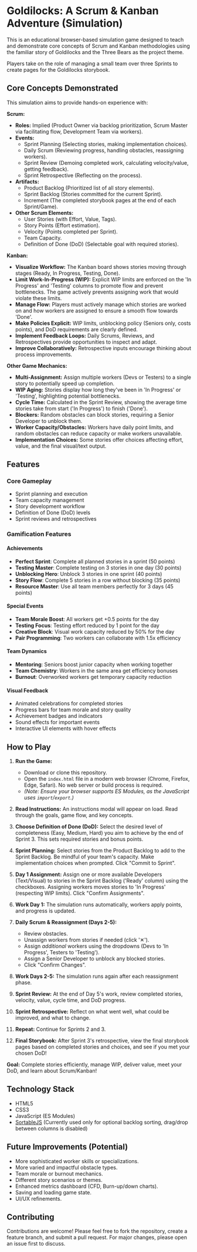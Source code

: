 # Goldilocks: A Scrum & Kanban Adventure (Simulation)

This is an educational browser-based simulation game designed to teach and demonstrate core concepts of Scrum and Kanban methodologies using the familiar story of Goldilocks and the Three Bears as the project theme.

Players take on the role of managing a small team over three Sprints to create pages for the Goldilocks storybook.


## Core Concepts Demonstrated

This simulation aims to provide hands-on experience with:

**Scrum:**
*   **Roles:** Implied (Product Owner via backlog prioritization, Scrum Master via facilitating flow, Development Team via workers).
*   **Events:**
    *   Sprint Planning (Selecting stories, making implementation choices).
    *   Daily Scrum (Reviewing progress, handling obstacles, reassigning workers).
    *   Sprint Review (Demoing completed work, calculating velocity/value, getting feedback).
    *   Sprint Retrospective (Reflecting on the process).
*   **Artifacts:**
    *   Product Backlog (Prioritized list of all story elements).
    *   Sprint Backlog (Stories committed for the current Sprint).
    *   Increment (The completed storybook pages at the end of each Sprint/Game).
*   **Other Scrum Elements:**
    *   User Stories (with Effort, Value, Tags).
    *   Story Points (Effort estimation).
    *   Velocity (Points completed per Sprint).
    *   Team Capacity.
    *   Definition of Done (DoD) (Selectable goal with required stories).

**Kanban:**
*   **Visualize Workflow:** The Kanban board shows stories moving through stages (Ready, In Progress, Testing, Done).
*   **Limit Work-In-Progress (WIP):** Explicit WIP limits are enforced on the 'In Progress' and 'Testing' columns to promote flow and prevent bottlenecks. The game actively prevents assigning work that would violate these limits.
*   **Manage Flow:** Players must actively manage which stories are worked on and how workers are assigned to ensure a smooth flow towards 'Done'.
*   **Make Policies Explicit:** WIP limits, unblocking policy (Seniors only, costs points), and DoD requirements are clearly defined.
*   **Implement Feedback Loops:** Daily Scrums, Reviews, and Retrospectives provide opportunities to inspect and adapt.
*   **Improve Collaboratively:** Retrospective inputs encourage thinking about process improvements.

**Other Game Mechanics:**
*   **Multi-Assignment:** Assign multiple workers (Devs or Testers) to a single story to potentially speed up completion.
*   **WIP Aging:** Stories display how long they've been in 'In Progress' or 'Testing', highlighting potential bottlenecks.
*   **Cycle Time:** Calculated in the Sprint Review, showing the average time stories take from start ('In Progress') to finish ('Done').
*   **Blockers:** Random obstacles can block stories, requiring a Senior Developer to unblock them.
*   **Worker Capacity/Obstacles:** Workers have daily point limits, and random obstacles can reduce capacity or make workers unavailable.
*   **Implementation Choices:** Some stories offer choices affecting effort, value, and the final visual/text output.

## Features

### Core Gameplay
- Sprint planning and execution
- Team capacity management
- Story development workflow
- Definition of Done (DoD) levels
- Sprint reviews and retrospectives

### Gamification Features

#### Achievements
- **Perfect Sprint**: Complete all planned stories in a sprint (50 points)
- **Testing Master**: Complete testing on 3 stories in one day (30 points)
- **Unblocking Hero**: Unblock 3 stories in one sprint (40 points)
- **Story Flow**: Complete 5 stories in a row without blocking (35 points)
- **Resource Master**: Use all team members perfectly for 3 days (45 points)

#### Special Events
- **Team Morale Boost**: All workers get +0.5 points for the day
- **Testing Focus**: Testing effort reduced by 1 point for the day
- **Creative Block**: Visual work capacity reduced by 50% for the day
- **Pair Programming**: Two workers can collaborate with 1.5x efficiency

#### Team Dynamics
- **Mentoring**: Seniors boost junior capacity when working together
- **Team Chemistry**: Workers in the same area get efficiency bonuses
- **Burnout**: Overworked workers get temporary capacity reduction

#### Visual Feedback
- Animated celebrations for completed stories
- Progress bars for team morale and story quality
- Achievement badges and indicators
- Sound effects for important events
- Interactive UI elements with hover effects

## How to Play

1.  **Run the Game:**
    *   Download or clone this repository.
    *   Open the `index.html` file in a modern web browser (Chrome, Firefox, Edge, Safari). No web server or build process is required.
    *   *(Note: Ensure your browser supports ES Modules, as the JavaScript uses `import`/`export`.)*

2.  **Read Instructions:** An instructions modal will appear on load. Read through the goals, game flow, and key concepts.

3.  **Choose Definition of Done (DoD):** Select the desired level of completeness (Easy, Medium, Hard) you aim to achieve by the end of Sprint 3. This sets required stories and bonus points.

4.  **Sprint Planning:** Select stories from the Product Backlog to add to the Sprint Backlog. Be mindful of your team's capacity. Make implementation choices when prompted. Click "Commit to Sprint".

5.  **Day 1 Assignment:** Assign one or more available Developers (Text/Visual) to stories in the Sprint Backlog ('Ready' column) using the checkboxes. Assigning workers moves stories to 'In Progress' (respecting WIP limits). Click "Confirm Assignments".

6.  **Work Day 1:** The simulation runs automatically, workers apply points, and progress is updated.

7.  **Daily Scrum & Reassignment (Days 2-5):**
    *   Review obstacles.
    *   Unassign workers from stories if needed (click '✕').
    *   Assign *additional* workers using the dropdowns (Devs to 'In Progress', Testers to 'Testing').
    *   Assign a Senior Developer to unblock any blocked stories.
    *   Click "Confirm Changes".

8.  **Work Days 2-5:** The simulation runs again after each reassignment phase.

9.  **Sprint Review:** At the end of Day 5's work, review completed stories, velocity, value, cycle time, and DoD progress.

10. **Sprint Retrospective:** Reflect on what went well, what could be improved, and what to change.

11. **Repeat:** Continue for Sprints 2 and 3.

12. **Final Storybook:** After Sprint 3's retrospective, view the final storybook pages based on completed stories and choices, and see if you met your chosen DoD!

**Goal:** Complete stories efficiently, manage WIP, deliver value, meet your DoD, and learn about Scrum/Kanban!

## Technology Stack

*   HTML5
*   CSS3
*   JavaScript (ES Modules)
*   [SortableJS](https://github.com/SortableJS/Sortable) (Currently used only for optional backlog sorting, drag/drop between columns is disabled)

## Future Improvements (Potential)

*   More sophisticated worker skills or specializations.
*   More varied and impactful obstacle types.
*   Team morale or burnout mechanics.
*   Different story scenarios or themes.
*   Enhanced metrics dashboard (CFD, Burn-up/down charts).
*   Saving and loading game state.
*   UI/UX refinements.

## Contributing

Contributions are welcome! Please feel free to fork the repository, create a feature branch, and submit a pull request. For major changes, please open an issue first to discuss.

